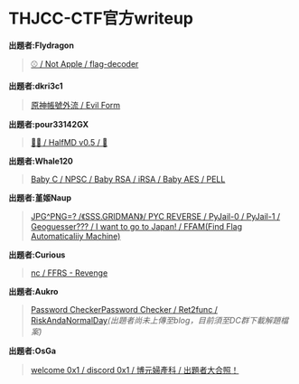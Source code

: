 # THJCC-CTF官方writeup
**出題者:Flydragon**
> [⚾ / Not Apple / flag-decoder](https://flydragonw.github.io/posts/thjcc_writeup "link")
  
**出題者:dkri3c1**
> [原神帳號外流 / Evil Form](https://dkri3c1.github.io/p/thjcc-misc-部分官方詳解/ "link")

**出題者:pour33142GX**
> [🦊🌽 / HalfMD v0.5 / 🥒](https://hackmd.io/@pour33142GX/B1q6JzFbA "link")

**出題者:Whale120**
> [Baby C / NPSC / Baby RSA / iRSA / Baby AES / PELL](https://hackmd.io/@Whale120/THJCC_2024 "link")

**出題者:堇姬Naup**
> [JPG^PNG=? /《SSS.GRIDMAN》/ PYC REVERSE / PyJail-0 / PyJail-1 / Geoguesser??? / I want to go to Japan! / FFAM(Find Flag Automaticaliiy Machine)](https://naupjjin.github.io/2024/05/05/THJCC-office-Writeup/ "link")

**出題者:Curious**
> [nc / FFRS - Revenge](https://github.com/Curious-Lucifer/My_CTF_Challenges/tree/master/THJCC_CTF_2024 "link")

**出題者:Aukro**
> [Password CheckerPassword Checker / Ret2func / RiskAndaNormalDay]( "link")*(出題者尚未上傳至blog，目前須至DC群下載解題檔案)*

**出題者:OsGa**
> [welcome 0x1 / discord 0x1 / 博元婦產科 / 出題者大合照！](https://blog.osga.lol/p/thjcc/ "link")
